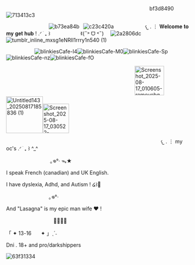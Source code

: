 
⠀ ⠀ ⠀ ⠀ ⠀ ⠀⠀⠀  ⠀ ⠀⠀ ⠀ ⠀   ⠀ ⠀⠀⠀ ⠀ ⠀ ⠀ ⠀⠀⠀ ⠀ ⠀ ⠀ ⠀⠀ ⠀⠀ <img width="80" height="15" alt="bf3d8490" src="https://github.com/user-attachments/assets/838f57a1-4bc3-40f5-9c98-173b9759f774" />![713413c3](https://github.com/user-attachments/assets/a4d4c9e4-9e2f-4c7f-a235-f087a6abdb43)

⠀ ⠀⠀ ⠀ ⠀⠀ ⠀ ⠀⠀ ![b73ea84b](https://github.com/user-attachments/assets/a97dadc0-779b-4dd7-9453-f16594644575)⠀![c23c420a](https://github.com/user-attachments/assets/292fefc9-156c-4eb5-adf4-ad8609503aa5)
 ⠀ ⠀ ⠀ ⠀⠀ ⠀ 𐔌 . ⋮ 𝐖𝐞𝐥𝐜𝐨𝐦𝐞 𝐭𝐨 𝐦𝐲 𝐠𝐞𝐭 𝐡𝐮𝐛 ! .ᐟ ֹ ₊ ꒱⠀ ⠀ ⠀ ⠀⠀ ⠀ ꉂ(˵˃ ᗜ ˂˵) ⠀  ![2a2806dc](https://github.com/user-attachments/assets/5a35d0c6-01d9-4948-a6e3-a20b651b8cda)![tumblr_inline_mxsg1eNRII1rrry1n540 (1)](https://github.com/user-attachments/assets/56f0d957-1a2a-4a40-a1e8-f4c753a5a02b)

⠀⠀  ⠀ ⠀     ⠀⠀ ![blinkiesCafe-I4](https://github.com/user-attachments/assets/22849791-9f0d-4a91-8242-4d994570b53b)![blinkiesCafe-M0](https://github.com/user-attachments/assets/cc09db93-fd63-41ed-aa5b-7d2a4a151866)![blinkiesCafe-Sp](https://github.com/user-attachments/assets/373306ef-5784-49aa-a1ae-092898f0e257)![blinkiesCafe-nz](https://github.com/user-attachments/assets/a240c336-4220-4665-9b58-8ea9c0491f47)![blinkiesCafe-fO](https://github.com/user-attachments/assets/a88a8d53-6fe7-4350-9887-2cb7c9a403b4)


⠀ ⠀ ⠀ ⠀ ⠀ ⠀⠀⠀  ⠀⠀⠀⠀⠀  ⠀⠀ ⠀ ⠀ ⠀ ⠀⠀⠀ ⠀ ⠀ ⠀ ⠀⠀ ⠀⠀<img width="80" height="80" alt="Screenshot_2025-08-17_010605-removebg-preview (1)" src="https://github.com/user-attachments/assets/9fd415bb-2ca1-4f1b-9a36-768300fba5f5" />
 <img width="100" height="100" alt="Untitled143_20250817185836 (1)" src="https://github.com/user-attachments/assets/60498d76-cf8e-48c1-bd9d-7b514d8f40cf" /><img width="71" height="80" alt="Screenshot_2025-08-17_030522-removebg-preview (1)" src="https://github.com/user-attachments/assets/fd407fda-f553-4251-9ecf-b6a53de3b247" />

⠀ ⠀ ⠀ ⠀ ⠀ ⠀⠀⠀  ⠀ ⠀⠀ ⠀ ⠀   ⠀ ⠀⠀⠀ ⠀ ⠀ ⠀ ⠀⠀⠀⠀⠀⠀ ⠀ ⠀ ⠀ ⠀⠀ ⠀⠀ 𐔌   .  ⋮ my oc's  .ᐟ  ֹ   ₊ ꒱ ^_^





⠀ ⠀ ⠀ ⠀⠀ ⠀ ⠀ ⠀ ⠀｡𖦹°‧ ᯓ★

I speak French (canadian) and UK English.

I have dyslexia, Adhd, and Autism ! ໒꒱🌱

ㅤㅤㅤㅤㅤㅤㅤㅤㅤ｡𖦹°‧

And "Lasagna"  is my epic man wife ❤︎ ! 

ㅤㅤㅤㅤㅤㅤㅤㅤㅤㅤ🏳️‍🌈🏳️‍⚧️

「 ✦      13-16ㅤㅤ✦ 」ˎˊ˗

Dni . 18+ and pro/darkshippers

![63f31334](https://github.com/user-attachments/assets/801dcd3c-3b31-425a-8635-8e8e66a710be)











